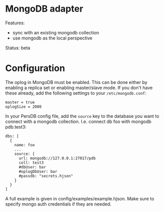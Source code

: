 # MongoDB adapter

Features:
* sync with an existing mongodb collection
* use mongodb as the local perspective

Status: beta

# Configuration

The oplog in MongoDB must be enabled. This can be done either by enabling a
replica set or enabling master/slave mode. If you don't have these already,
add the following settings to your `/etc/mongodb.conf`:
```
master = true
oplogSize = 2000
```

In your PersDB config file, add the `source` key to the database you want to
connect with a mongodb collection. I.e. connect db foo with mongodb pdb.test3:
```
dbs: [
  {
    name: foo
    ...
    source: {
      url: mongodb://127.0.0.1:27017/pdb
      coll: test3
      #dbUser: bar
      #oplogDbUser: bar
      #passdb: "secrets.hjson"
    }
  }
]
```

A full example is given in config/examples/example.hjson. Make sure to specify
mongo auth credentials if they are needed.
